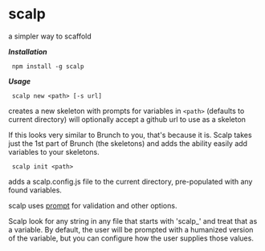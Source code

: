 # scalp
a simpler way to scaffold 

***Installation***

```
 npm install -g scalp
```

***Usage***

```
 scalp new <path> [-s url] 
```
creates a new skeleton with prompts for variables in `<path>` (defaults to current directory) will optionally accept a github url to use as a skeleton

If this looks very similar to Brunch to you, that's because it is.  Scalp takes just the 1st part of Brunch (the skeletons) and adds the ability easily add variables to your skeletons.


```
 scalp init <path>
```
adds a scalp.config.js file to the current directory, pre-populated with any found variables.

scalp uses [prompt](https://www.npmjs.com/package/prompt) for validation and other options.


Scalp look for any string in any file that starts with 'scalp_' and treat that as a variable. 
By default, the user will be prompted with a humanized version of the variable, but you can configure how the user supplies
those values.  